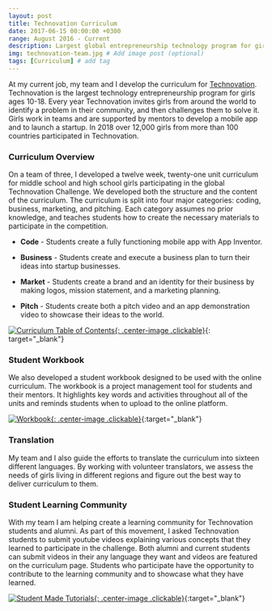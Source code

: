 ```yaml
---
layout: post
title: Technovation Curriculum
date: 2017-06-15 00:00:00 +0300
range: August 2016 - Current
description: Largest global entrepreneurship technology program for girls
img: technovation-team.jpg # Add image post (optional)
tags: [Curriculum] # add tag
---
```


At my current job, my team and I develop the curriculum for [Technovation](http://technovationchallenge.org/). Technovation is the largest technology entrepreneurship program for girls ages 10-18. Every year Technovation invites girls from around the world to identify a problem in their community, and then challenges them to solve it. Girls work in teams and are supported by mentors to develop a mobile app and to launch a startup. In 2018 over 12,000 girls from more than 100 countries participated in Technovation.

### Curriculum Overview

On a team of three, I developed a twelve week, twenty-one unit curriculum for middle school and high school girls participating in the global Technovation Challenge. We developed both the structure and the content of the curriculum. The curriculum is split into four major categories: coding, business, marketing, and pitching. Each category assumes no prior knowledge, and teaches students how to create the necessary materials to participate in the competition.

* **Code** - Students create a fully functioning mobile app with App Inventor.

* **Business** - Students create and execute a business plan to turn their ideas into startup businesses.

* **Market** - Students create a brand and an identity for their business by making logos, mission statement, and a marketing planning.

* **Pitch** - Students create both a pitch video and an app demonstration video to showcase their ideas to the world.

[![Curriculum Table of Contents]({{site.baseurl}}/assets/img/technovation-overview-short.png){: .center-image .clickable}](http://technovationchallenge.org/curriculum-intro/registered){: target="_blank"}

###  Student Workbook

We also developed a student workbook designed to be used with the online curriculum. The workbook is a project management tool for students and their mentors. It highlights key words and activities throughout all of the units and reminds students when to upload to the online platform.

[![Workbook]({{site.baseurl}}/assets/img/technovation-workbook.jpg){: .center-image .clickable}](https://docs.google.com/document/d/1GZCx1WmMKrBncFOribsSR8gfStURr8rU5cRFE5Yilbk/edit){:target="_blank"}

### Translation
My team and I also guide the efforts to translate the curriculum into sixteen different languages. By working with volunteer translators, we assess the needs of girls living in different regions and figure out the best way to deliver curriculum to them.

### Student Learning Community
With my team I am helping create a learning community for Technovation students and alumni. As part of this movement, I asked Technovation students to submit youtube videos explaining various concepts that they learned to participate in the challenge. Both alumni and current students can submit videos in their any language they want and videos are featured on the curriculum page. Students who participate have the opportunity to contribute to the learning community and to showcase what they have learned.

[![Student Made Tutorials]({{site.baseurl}}/assets/img/student-videos.png){: .center-image .clickable}](https://www.youtube.com/playlist?list=PLcFCpaYLqF2zsXSroI4drtbvZdC5kJ6-K){:target="_blank"}